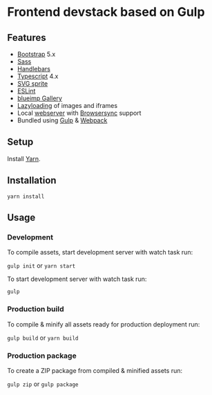 # Frontend devstack based on Gulp

## Features

- [Bootstrap](https://getbootstrap.com/) 5.x
- [Sass](https://sass-lang.com/)
- [Handlebars](https://handlebarsjs.com/)
- [Typescript](http://www.typescriptlang.org/) 4.x
- [SVG sprite](https://github.com/jkphl/gulp-svg-sprite)
- [ESLint](https://eslint.org/)
- [blueimp Gallery](https://github.com/blueimp/Gallery)
- [Lazyloading](https://github.com/VelociraptorCZE/MiniLazyload) of images and iframes
- Local [webserver](https://github.com/schickling/gulp-webserver) with [Browsersync](https://browsersync.io) support
- Bundled using [Gulp](https://gulpjs.com/) & [Webpack](https://webpack.js.org/)

## Setup

Install [Yarn](https://yarnpkg.com/lang/en/).

## Installation

```yarn install```

## Usage

### Development

To compile assets, start development server with watch task run:

```gulp init``` or ```yarn start```

To start development server with watch task run:

```gulp```

### Production build

To compile & minify all assets ready for production deployment run:

```gulp build``` or ```yarn build```

### Production package

To create a ZIP package from compiled & minified assets run:

```gulp zip``` or ```gulp package```